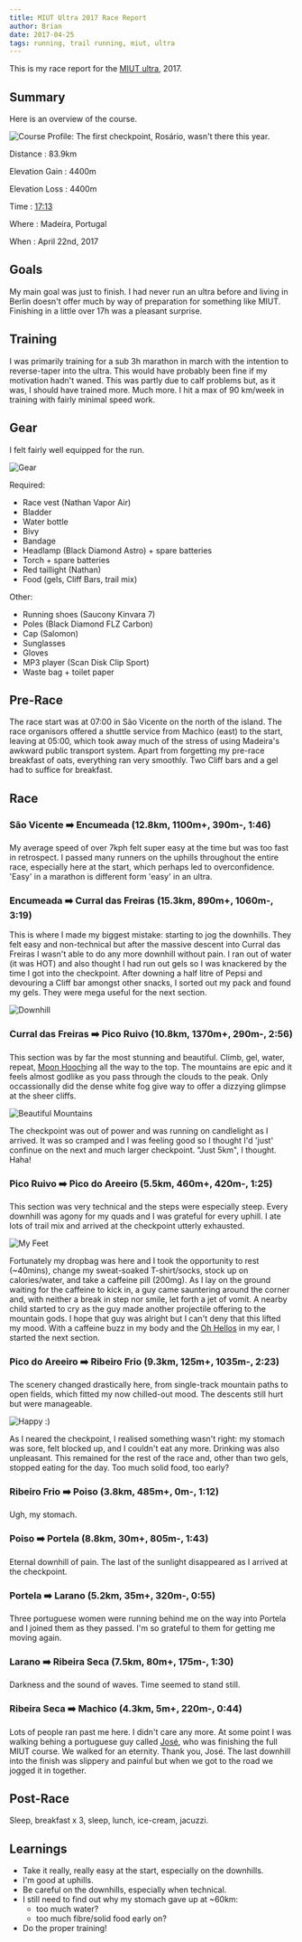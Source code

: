 ```yaml
---
title: MIUT Ultra 2017 Race Report
author: Brian
date: 2017-04-25
tags: running, trail running, miut, ultra
---
```


This is my race report for the [MIUT ultra](http://www.madeiraultratrail.com/en/the-event/ultra-course), 2017.

<!--more-->

## Summary

Here is an overview of the course.

![Course Profile: The first checkpoint, Rosário, wasn't there this year.](../images/miut_ultra_2017_profile.png)

Distance 
:   83.9km

Elevation Gain 
:   4400m

Elevation Loss
:   4400m

Time
:   [17:13](https://madeiraultratrail.info/#/event/42/96/results/athlete/10226/24697?embed)

Where
:   Madeira, Portugal

When
:   April 22nd, 2017

## Goals

My main goal was just to finish. I had never run an ultra before and living in Berlin doesn't offer much by way of preparation for something like MIUT. Finishing in a little over 17h was a pleasant surprise.

## Training

I was primarily training for a sub 3h marathon in march with the intention to reverse-taper into the ultra. This would have probably been fine if my motivation hadn't waned.  This was partly due to calf problems but, as it was, I should have trained more.  Much more. I hit a max of 90 km/week in training with fairly minimal speed work.

## Gear

I felt fairly well equipped for the run.

![Gear](../images/miut_ultra_2017_gear.jpg)

Required:

* Race vest (Nathan Vapor Air)
* Bladder
* Water bottle
* Bivy
* Bandage
* Headlamp (Black Diamond Astro) + spare batteries
* Torch + spare batteries
* Red taillight (Nathan)
* Food (gels, Cliff Bars, trail mix)

Other:

* Running shoes (Saucony Kinvara 7)
* Poles (Black Diamond FLZ Carbon)
* Cap (Salomon)
* Sunglasses
* Gloves
* MP3 player (Scan Disk Clip Sport)
* Waste bag + toilet paper

## Pre-Race

The race start was at 07:00 in São Vicente on the north of the island.  The race organisors offered a shuttle service from Machico (east) to the start, leaving at 05:00, which took away much of the stress of using Madeira's awkward public transport system.  Apart from forgetting my pre-race breakfast of oats, everything ran very smoothly.  Two Cliff bars and a gel had to suffice for breakfast.

## Race

### São Vicente ➡️ Encumeada (12.8km, 1100m+, 390m-, 1:46)

My average speed of over 7kph felt super easy at the time but was too fast in retrospect. I passed many runners on the uphills throughout the entire race, especially here at the start, which perhaps led to overconfidence.  'Easy' in a marathon is different form 'easy' in an ultra.

### Encumeada ➡️ Curral das Freiras (15.3km, 890m+, 1060m-, 3:19)

This is where I made my biggest mistake: starting to jog the downhills.  They felt easy and non-technical but after the massive descent into Curral das Freiras I wasn't able to do any more downhill without pain. I ran out of water (it was HOT) and also thought I had run out gels so I was knackered by the time I got into the checkpoint.  After downing a half litre of Pepsi and devouring a Cliff bar amongst other snacks, I sorted out my pack and found my gels. They were mega useful for the next section.

![Downhill](../images/miut_ultra_2017_downhill.jpg)

### Curral das Freiras ➡️ Pico Ruivo (10.8km, 1370m+, 290m-, 2:56)

This section was by far the most stunning and beautiful. Climb, gel, water, repeat, [Moon Hooch](https://www.youtube.com/watch?v=wwBhxBBa7tE)ing all the way to the top. The mountains are epic and it feels almost godlike as you pass through the clouds to the peak. Only occassionally did the dense white fog give way to offer a dizzying glimpse at the sheer cliffs.

![Beautiful Mountains](../images/miut_ultra_2017_mordor.jpg)

The checkpoint was out of power and was running on candlelight as I arrived.  It was so cramped and I was feeling good so I thought I'd 'just' confinue on the next and much larger checkpoint.  "Just 5km", I thought.  Haha!

### Pico Ruivo ➡️ Pico do Areeiro (5.5km, 460m+, 420m-, 1:25)

This section was very technical and the steps were especially steep. Every downhill was agony for my quads and I was grateful for every uphill. I ate lots of trail mix and arrived at the checkpoint utterly exhausted.

![My Feet](../images/miut_ultra_2017_feet.jpg)

Fortunately my dropbag was here and I took the opportunity to rest (~40mins), change my sweat-soaked T-shirt/socks, stock up on calories/water, and take a caffeine pill (200mg). As I lay on the ground waiting for the caffeine to kick in, a guy came sauntering around the corner and, with neither a break in step nor smile, let forth a jet of vomit. A nearby child started to cry as the guy made another projectile offering to the mountain gods. I hope that guy was alright but I can't deny that this lifted my mood. With a caffeine buzz in my body and the [Oh Hellos](https://www.youtube.com/watch?v=rwvCEWWWt7Q) in my ear, I started the next section.

### Pico do Areeiro ➡️ Ribeiro Frio (9.3km, 125m+, 1035m-, 2:23)

The scenery changed drastically here, from single-track mountain paths to open fields, which fitted my now chilled-out mood. The descents still hurt but were manageable. 

![Happy :)](../images/miut_ultra_2017_happy.jpg)

As I neared the checkpoint, I realised something wasn't right: my stomach was sore, felt blocked up, and I couldn't eat any more.  Drinking was also unpleasant.  This remained for the rest of the race and, other than two gels, stopped eating for the day. Too much solid food, too early?

### Ribeiro Frio ➡️ Poiso (3.8km, 485m+, 0m-, 1:12)

Ugh, my stomach.

### Poiso ➡️ Portela (8.8km, 30m+, 805m-, 1:43)

Eternal downhill of pain. The last of the sunlight disappeared as I arrived at the checkpoint.

### Portela ➡️ Larano (5.2km, 35m+, 320m-, 0:55)

Three portuguese women were running behind me on the way into Portela and I joined them as they passed.  I'm so grateful to them for getting me moving again.

### Larano ➡️ Ribeira Seca (7.5km, 80m+, 175m-, 1:30)

Darkness and the sound of waves. Time seemed to stand still.

### Ribeira Seca ➡️ Machico (4.3km, 5m+, 220m-, 0:44)

Lots of people ran past me here.  I didn't care any more.  At some point I was walking behing a portuguese guy called [José](https://madeiraultratrail.info/#/event/42/95/results/athlete/10053/24024), who was finishing the full MIUT course.  We walked for an eternity. Thank you, José. The last downhill into the finish was slippery and painful but when we got to the road we jogged it in together.

## Post-Race

Sleep, breakfast x 3, sleep, lunch, ice-cream, jacuzzi.

## Learnings

* Take it really, really easy at the start, especially on the downhills.
* I'm good at uphills.
* Be careful on the downhills, especially when technical.
* I still need to find out why my stomach gave up at ~60km:
    * too much water?
    * too much fibre/solid food early on?
* Do the proper training!
